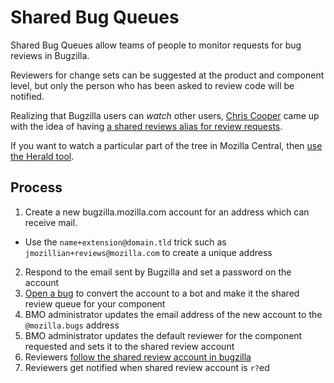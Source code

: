 # Shared Bug Queues

Shared Bug Queues allow teams of people to monitor requests for bug reviews in Bugzilla. 

Reviewers for change sets can be suggested at the product and component level, but only the person who has been asked to review code will be notified. 

Realizing that Bugzilla users can _watch_ other users, [Chris Cooper](https://mozillians.org/en-US/u/coop/) came up with the idea of having [a shared reviews alias for review requests](http://coopcoopbware.tumblr.com/post/170952242320/experiments-in-productivity-the-shared-bug-queue).

If you want to watch a particular part of the tree in Mozilla Central, then [use the Herald tool](https://phabricator.services.mozilla.com/book/phabricator/article/herald/).

## Process

1. Create a new bugzilla.mozilla.com account for an address which can receive mail. 
  - Use the `name+extension@domain.tld` trick such as `jmozillian+reviews@mozilla.com` to create a unique address
2. Respond to the email sent by Bugzilla and set a password on the account
3. [Open a bug](https://mzl.la/2Mg8Sli) to convert the account to a bot and make it the shared review queue for your component
4. BMO administrator updates the email address of the new account to the `@mozilla.bugs` address
5. BMO administrator updates the default reviewer for the component requested and sets it to the shared review account
6. Reviewers [follow the shared review account in bugzilla](https://bugzilla.mozilla.org/userprefs.cgi?tab=email)
7. Reviewers get notified when shared review account is `r?`ed
